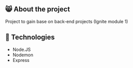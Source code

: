 ## 😸 About the project

Project to gain base on back-end projects (Ignite module 1)

## 🚀 Technologies

* Node.JS
* Nodemon
* Express


